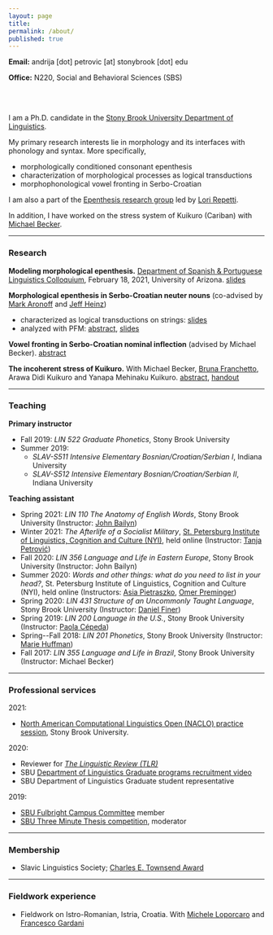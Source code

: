 ```yaml
---
layout: page
title:
permalink: /about/
published: true
---
```


<strong>Email:</strong> andrija [dot] petrovic [at] stonybrook [dot] edu <!--(<em>contact for full CV</em>)-->

<strong>Office:</strong> N220, Social and Behavioral Sciences (SBS)

<br>
<br>

I am a Ph.D. candidate in the <a href="https://linguistics.stonybrook.edu/">Stony Brook University Department of Linguistics</a>. 

My primary research interests lie in morphology and its interfaces with phonology and syntax. More specifically,

* morphologically conditioned consonant epenthesis 
* characterization of morphological processes as logical transductions 
* morphophonological vowel fronting in Serbo-Croatian

I am also a part of the <a href="https://raw.githubusercontent.com/andrija-petrovic/andrija-petrovic.github.io/master/images/TeamEpenthesis.png">Epenthesis research group</a> led by <a href="https://linguistics.stonybrook.edu/faculty/lori.repetti/">Lori Repetti</a>.

In addition, I have worked on the stress system of Kuikuro (Cariban) with <a href="https://becker.phonologist.org">Michael Becker</a>.

----

### Research

**Modeling morphological epenthesis.** <a href="https://spanish.arizona.edu/sites/spanish.arizona.edu/files/Feb2021_DSPLC_Flyer.pdf">Department of Spanish & Portuguese Linguistics Colloquium</a>, February 18, 2021, University of Arizona. <a href="https://github.com/andrija-petrovic/andrija-petrovic.github.io/raw/master/pdfs/Petrovic%20Arizona%20DSP%20slides.pdf">slides</a>

**Morphological epenthesis in Serbo-Croatian neuter nouns** (co-advised by <a href="https://linguistics.stonybrook.edu/faculty/mark.aronoff/">Mark Aronoff</a> and <a href="http://jeffreyheinz.net">Jeff Heinz</a>)
- characterized as logical transductions on strings: <a href="https://github.com/andrija-petrovic/andrija-petrovic.github.io/raw/master/pdfs/mlrg%20andrija%20slides%2003-02-2021.pdf">slides</a>
- analyzed with PFM: <a href="https://www.uni-goettingen.de/de/document/download/25678a0d33e7f08d437152b6a81baef8.pdf/Petrovic.pdf">abstract</a>, <a href="https://github.com/andrija-petrovic/andrija-petrovic.github.io/raw/master/pdfs/FDSL%20pres%2012-07-18.pdf">slides</a>

**Vowel fronting in Serbo-Croatian nominal inflection** (advised by Michael Becker). <a href="https://drive.google.com/file/d/1W1l0V0k35Jm8WYm2IFsWzuFKb1IfBfxy/view?usp=sharing">abstract</a>

**The incoherent stress of Kuikuro.** With Michael Becker, <a href="http://www.ppgasmn-ufrj.com/bruna-franchetto.html">Bruna Franchetto</a>, Arawa Didi Kuikuro and Yanapa Mehinaku Kuikuro. <a href="https://drive.google.com/file/d/1xOnlsIAmJz-0_IuCiiza97r32PRVvct8/view">abstract</a>, <a href="https://drive.google.com/file/d/1PKBB_QQFBxjaz0-K0JCrWVbd4JftHgrw/view?usp=sharing">handout</a> 

----

### Teaching

**Primary instructor**
- Fall 2019: _LIN 522 Graduate Phonetics_, Stony Brook University
- Summer 2019:
  - _SLAV-S511 Intensive Elementary Bosnian/Croatian/Serbian I_, Indiana University
  - _SLAV-S512 Intensive Elementary Bosnian/Croatian/Serbian II_, Indiana University

**Teaching assistant**
- Spring 2021: _LIN 110 The Anatomy of English Words_, Stony Brook University (Instructor: <a href="https://linguistics.stonybrook.edu/faculty/john.bailyn/">John Bailyn</a>)
- Winter 2021: _The Afterlife of a Socialist Military_, <a href="https://nyi.spb.ru">St. Petersburg Institute of Linguistics, Cognition and Culture (NYI)</a>, held online (Instructor: <a href="https://ikss.zrc-sazu.si/en/sodelavci/tanja-petrovic-en#v">Tanja Petrović</a>)
- Fall 2020: _LIN 356 Language and Life in Eastern Europe_, Stony Brook University (Instructor: John Bailyn)
- Summer 2020: _Words and other things: what do you need to list in your head?_, St. Petersburg Institute of Linguistics, Cognition and Culture (NYI), held online (Instructors: <a href="https://asiapietraszko.com">Asia Pietraszko</a>, <a href="https://omer.lingsite.org">Omer Preminger</a>)
- Spring 2020: _LIN 431 Structure of an Uncommonly Taught Language_, Stony Brook University (Instructor: <a href="https://linguistics.stonybrook.edu/faculty/daniel.finer/">Daniel Finer</a>)
- Spring 2019: _LIN 200 Language in the U.S._, Stony Brook University (Instructor: <a href="https://paolacepeda.com">Paola Cépeda</a>)
- Spring--Fall 2018: _LIN 201 Phonetics_, Stony Brook University (Instructor: <a href="https://linguistics.stonybrook.edu/faculty/marie.huffman/">Marie Huffman</a>)
- Fall 2017: _LIN 355 Language and Life in Brazil_, Stony Brook University (Instructor: Michael Becker)

----

### Professional services

2021:
- <a href="https://www.stonybrook.edu/commcms/linguistics/news/2020/2020_12_29_naclo.php?fbclid=IwAR3hOO4_FS0m-R8pWLkCNrmX19yMeEvkTtyRN77yPHhwizWaGbjXbM_IJsM">North American Computational Linguistics Open (NACLO) practice session</a>, Stony Brook University.

2020:
- Reviewer for <a href="https://www.degruyter.com/journal/key/TLIR/html">_The Linguistic Review (TLR)_</a>
- SBU <a href="https://linguistics.stonybrook.edu/graduate/index.php">Department of Linguistics Graduate programs recruitment video</a>
- SBU Department of Linguistics Graduate student representative

2019:
- <a href="https://www.stonybrook.edu/commcms/fellowships/featured-awards/fulbright/">SBU Fulbright Campus Committee</a> member
- <a href="https://grad.stonybrook.edu/professional-development/sbu3mt/3mt-2019">SBU Three Minute Thesis competition</a>, moderator

----

### Membership

- Slavic Linguistics Society; <a href="https://www.slaviclinguistics.org/charles-e-townsend-memorial-fund">Charles E. Townsend Award</a>

----

### Fieldwork experience

- Fieldwork on Istro-Romanian, Istria, Croatia. With <a href="https://www.rose.uzh.ch/de/seminar/wersindwir/mitarbeitende/loporcaro.html">Michele Loporcaro</a> and <a href="https://francescogardani.wordpress.com">Francesco Gardani</a>
